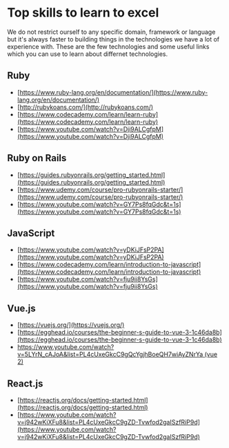 # Top skills to learn to excel

We do not restrict ourself to any specific domain, framework or language but it's always faster to building things in the technologies we have a lot of experience with. These are the few technologies and some useful links which you can use to learn about differnet technologies.

## Ruby
- [https://www.ruby-lang.org/en/documentation/](https://www.ruby-lang.org/en/documentation/)
- [http://rubykoans.com/](http://rubykoans.com/)
- [https://www.codecademy.com/learn/learn-ruby](https://www.codecademy.com/learn/learn-ruby)
- [https://www.youtube.com/watch?v=Dji9ALCgfpM](https://www.youtube.com/watch?v=Dji9ALCgfpM)

## Ruby on Rails
- [https://guides.rubyonrails.org/getting_started.html](https://guides.rubyonrails.org/getting_started.html)
- [https://www.udemy.com/course/pro-rubyonrails-starter/](https://www.udemy.com/course/pro-rubyonrails-starter/)
- [https://www.youtube.com/watch?v=GY7Ps8fqGdc&t=1s](https://www.youtube.com/watch?v=GY7Ps8fqGdc&t=1s)

## JavaScript
- [https://www.youtube.com/watch?v=yDKiJFsP2PA](https://www.youtube.com/watch?v=yDKiJFsP2PA)
- [https://www.codecademy.com/learn/introduction-to-javascript](https://www.codecademy.com/learn/introduction-to-javascript)
- [https://www.youtube.com/watch?v=fju9ii8YsGs](https://www.youtube.com/watch?v=fju9ii8YsGs)

## Vue.js
- [https://vuejs.org/](https://vuejs.org/)
- [https://egghead.io/courses/the-beginner-s-guide-to-vue-3-1c46da8b](https://egghead.io/courses/the-beginner-s-guide-to-vue-3-1c46da8b)
- [https://www.youtube.com/watch?v=5LYrN_cAJoA&list=PL4cUxeGkcC9gQcYgjhBoeQH7wiAyZNrYa (vue 2)](https://www.youtube.com/watch?v=5LYrN_cAJoA&list=PL4cUxeGkcC9gQcYgjhBoeQH7wiAyZNrYa (vue 2))

## React.js
- [https://reactjs.org/docs/getting-started.html](https://reactjs.org/docs/getting-started.html)
- [https://www.youtube.com/watch?v=j942wKiXFu8&list=PL4cUxeGkcC9gZD-Tvwfod2gaISzfRiP9d](https://www.youtube.com/watch?v=j942wKiXFu8&list=PL4cUxeGkcC9gZD-Tvwfod2gaISzfRiP9d)
